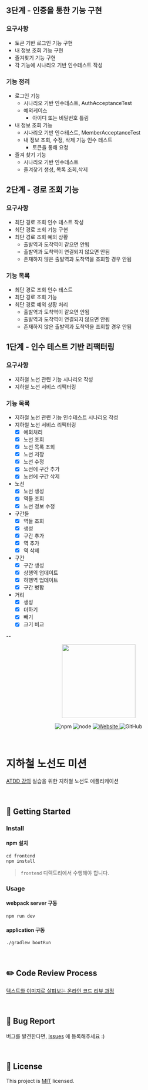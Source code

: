 ## 3단계 - 인증을 통한 기능 구현

### 요구사항

- 토큰 기반 로그인 기능 구현
- 내 정보 조회 기능 구현
- 즐겨찾기 기능 구현
- 각 기능에 시나리오 기반 인수테스트 작성

### 기능 정리

- 로그인 기능
    - 시나리오 기반 인수테스트, AuthAcceptanceTest
    - 예외케이스
        - 아이디 또는 비밀번호 틀림
- 내 정보 조회 기능
    - 시나리오 기반 인수테스트, MemberAcceptanceTest
    - 내 정보 조회, 수정, 삭제 기능 인수 테스트
        - 토큰을 통해 요청
- 즐겨 찾기 기능
    - 시나리오 기반 인수테스트
    - 즐겨찾기 생성, 목록 조회,삭제

## 2단계 - 경로 조회 기능

### 요구사항

- 최단 경로 조회 인수 테스트 작성
- 최단 경로 조회 기능 구현
- 최단 경로 조회 예외 상황
    - 출발역과 도착역이 같으면 안됨
    - 출발역과 도착역이 연결되지 않으면 안됨
    - 존재하지 않은 출발역과 도착역을 조회할 경우 안됨

### 기능 목록

- 최단 경로 조회 인수 테스트
- 최단 경로 조회 기능
- 최단 경로 예외 상황 처리
    - 출발역과 도착역이 같으면 안됨
    - 출발역과 도착역이 연결되지 않으면 안됨
    - 존재하지 않은 출발역과 도착역을 조회할 경우 안됨

## 1단계 - 인수 테스트 기반 리팩터링

### 요구사항

- 지하철 노선 관련 기능 시나리오 작성
- 지하철 노선 서비스 리팩터링

### 기능 목록

- 지하철 노선 관련 기능 인수테스트 시나리오 작성
- 지하철 노선 서비스 리팩터링
    - [x] 예외처리
    - [x] 노선 조회
    - [x] 노선 목록 조회
    - [x] 노선 저장
    - [x] 노선 수정
    - [x] 노선에 구간 추가
    - [x] 노선에 구간 삭제
- 노선
    - [x] 노선 생성
    - [x] 역들 조회
    - [x] 노선 정보 수정
- 구간들
    - [x] 역들 조회
    - [x] 생성
    - [x] 구간 추가
    - [x] 역 추가
    - [x] 역 삭제
- 구간
    - [x] 구간 생성
    - [x] 상행역 업데이트
    - [x] 하행역 업데이트
    - [x] 구간 병합
- 거리
    - [x] 생성
    - [x] 더하기
    - [x] 빼기
    - [x] 크기 비교

--

<p align="center">
    <img width="200px;" src="https://raw.githubusercontent.com/woowacourse/atdd-subway-admin-frontend/master/images/main_logo.png"/>
</p>
<p align="center">
  <img alt="npm" src="https://img.shields.io/badge/npm-%3E%3D%205.5.0-blue">
  <img alt="node" src="https://img.shields.io/badge/node-%3E%3D%209.3.0-blue">
  <a href="https://edu.nextstep.camp/c/R89PYi5H" alt="nextstep atdd">
    <img alt="Website" src="https://img.shields.io/website?url=https%3A%2F%2Fedu.nextstep.camp%2Fc%2FR89PYi5H">
  </a>
  <img alt="GitHub" src="https://img.shields.io/github/license/next-step/atdd-subway-service">
</p>

<br>

# 지하철 노선도 미션

[ATDD 강의](https://edu.nextstep.camp/c/R89PYi5H) 실습을 위한 지하철 노선도 애플리케이션

<br>

## 🚀 Getting Started

### Install

#### npm 설치

```
cd frontend
npm install
```

> `frontend` 디렉토리에서 수행해야 합니다.

### Usage

#### webpack server 구동

```
npm run dev
```

#### application 구동

```
./gradlew bootRun
```

<br>

## ✏️ Code Review Process

[텍스트와 이미지로 살펴보는 온라인 코드 리뷰 과정](https://github.com/next-step/nextstep-docs/tree/master/codereview)

<br>

## 🐞 Bug Report

버그를 발견한다면, [Issues](https://github.com/next-step/atdd-subway-service/issues) 에 등록해주세요 :)

<br>

## 📝 License

This project is [MIT](https://github.com/next-step/atdd-subway-service/blob/master/LICENSE.md) licensed.
